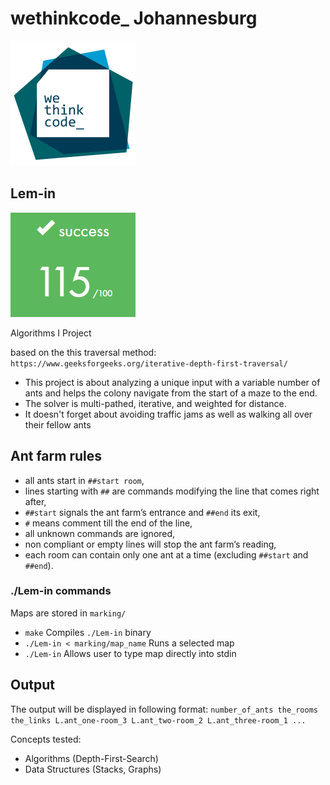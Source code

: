 # wethinkcode_ Johannesburg

![wethinkcode_ logo](resources/wtc.gif)

## Lem-in

![final mark](resources/Lem-in-finalmark.png)

Algorithms I Project

based on the this traversal method: `https://www.geeksforgeeks.org/iterative-depth-first-traversal/`

- This project is about analyzing a unique input with a variable number of ants and helps the colony navigate from the start of a maze to the end. 
- The solver is multi-pathed, iterative, and weighted for distance. 
- It doesn't forget about avoiding traffic jams as well as walking all over their fellow ants

## Ant farm rules
- all ants start in `##start room`,
- lines starting with `##` are commands modifying the line that comes right after,
- `##start` signals the ant farm’s entrance and `##end` its exit,
- `#` means comment till the end of the line,
- all unknown commands are ignored,
- non compliant or empty lines will stop the ant farm’s reading,
- each room can contain only one ant at a time (excluding `##start` and `##end`).

### ./Lem-in commands
Maps are stored in `marking/`
- `make`  Compiles `./Lem-in` binary
- `./Lem-in < marking/map_name` Runs a selected map  
- `./Lem-in` Allows user to type map directly into stdin 

## Output 
The output will be displayed in following format:
`number_of_ants
the_rooms
the_links
L.ant_one-room_3 L.ant_two-room_2 L.ant_three-room_1 ...`

Concepts tested:
- Algorithms (Depth-First-Search)
- Data Structures (Stacks, Graphs)
